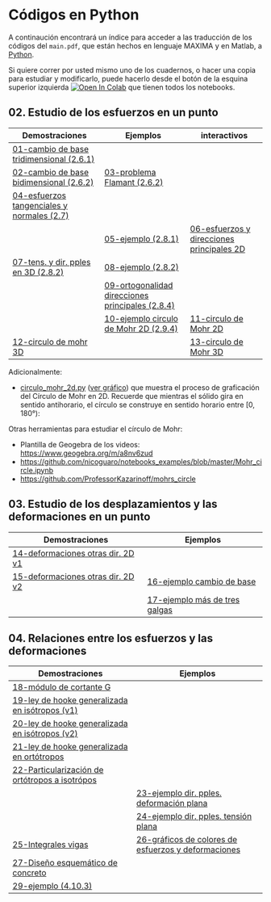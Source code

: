 # Códigos en Python

A continaución encontrará un índice para acceder a las traducción de los códigos del ```main.pdf```, que están hechos en lenguaje MAXIMA y en Matlab, a [Python](https://www.python.org/).

Si quiere correr por usted mismo uno de los cuadernos, o hacer una copia para estudiar y modificarlo, puede hacerlo desde el botón de la esquina superior izquierda <a href="https://colab.research.google.com/?hl=es" target="_parent"><img src="https://colab.research.google.com/assets/colab-badge.svg" alt="Open In Colab"/></a> que tienen todos los notebooks.



## 02. Estudio de los esfuerzos en un punto

| Demostraciones                                                               | Ejemplos                                                         | interactivos|
| ---                                                                          | ---                                                              | ---         |
| [01-cambio de base tridimensional (2.6.1)](01-(2_6_1)-cambio_base_tri.ipynb) |                                                                  |             |                                            
| [02-cambio de base bidimensional (2.6.2)](02-(2_6_2)-cambio_base_bi.ipynb)   | [03-problema Flamant (2.6.2)](03-(2_6_2)-problema_flamant.ipynb) |             |
| [04-esfuerzos tangenciales y normales (2.7)](04-(2_7)-tan_nor_plano.ipynb)   |                                                                  |             |
|                                                                              | [05-ejemplo (2.8.1)](05-(2_8_1)-ejemplo_1.ipynb)                 | [06-esfuerzos y direcciones principales 2D](06-esf_dir_pples_interactivo.ipynb)|
| [07-tens. y dir. pples en 3D (2.8.2)](07-(2_8_2)-tens_dir_princ_3d.ipynb)    | [08-ejemplo (2.8.2)](08-(2_8_2)-ejemplo_1.ipynb)                 |             |
|                                                                              | [09-ortogonalidad direcciones principales (2.8.4)](09-(2_8_4)_ortogonalidad_dir_pples.ipynb)|   |
|                                                                              | [10-ejemplo circulo de Mohr 2D (2.9.4)](10-(2_9_4)-ejemplo_circulo_mohr_2d.ipynb)| [11-circulo de Mohr 2D](11-circulo_mohr_2d_interactivo.ipynb)|
| [12-circulo de mohr 3D](12-(2_9_7)-circulo_mohr_3d.ipynb)                    |                                                                  | [13-circulo de Mohr 3D]()|

Adicionalmente: 
- [circulo_mohr_2d.py](https://github.com/jnramirezg/mecanica_de_solidos_un/blob/main/codigos/cap_02/circulo_mohr_2d.py) ([ver gráfico](https://github.com/jnramirezg/mecanica_de_solidos_un/blob/main/codigos/cap_02/mygif.gif)) que muestra el proceso de graficación del Círculo de Mohr en 2D. Recuerde que mientras el sólido gira en sentido antihorario, el círculo se construye en sentido horario entre [0, 180°):



Otras herramientas para estudiar el círculo de Mohr:
- Plantilla de Geogebra de los videos: <https://www.geogebra.org/m/a8nv6zud>
- <https://github.com/nicoguaro/notebooks_examples/blob/master/Mohr_circle.ipynb>
- <https://github.com/ProfessorKazarinoff/mohrs_circle>

## 03. Estudio de los desplazamientos y las deformaciones en un punto

| Demostraciones                                                     | Ejemplos                                                               |
| ---                                                                | ---                                                                    |
|[14-deformaciones otras dir. 2D v1](14-(3_4)-def_otras_dir(1).ipynb)|                                                                        |
|[15-deformaciones otras dir. 2D v2](15-(3_4)-def_otras_dir(2).ipynb)| [16-ejemplo cambio de base](16-(3_4_2)-ejemplo_cambio_base.ipynb)   |
|                                                                    | [17-ejemplo más de tres galgas](17-(3_4_3)_ejemplo_varias_galgas.ipynb)|

## 04. Relaciones entre los esfuerzos y las deformaciones

| Demostraciones                                                                     | Ejemplos                                                             	         |
| ---                                                                                | ---                                                                   	         |
|[18-módulo de cortante G](18-(4_3_2)-modulo_cortante.ipynb)                         |                                                                        	  	 |
|[19-ley de hooke generalizada en isótropos (v1)](19-(4_3_3)-ley_hooke_isotropos.ipynb)   |                     				                            		 	   |
|[20-ley de hooke generalizada en isótropos (v2)](20-(4_3_3)-alter-ley_hooke_isotropos.ipynb)   |                     				                            		 	   |
|[21-ley de hooke generalizada en ortótropos](21-(4_3_5)-ley_hooke_ortotropos.ipynb) |                                                                                     |
|[22-Particularización de ortótropos a isotrópos](22-de_ortotropos_a_isotropos.ipynb)|                                                                                     |
|	                                                                                 |[23-ejemplo dir. pples. deformación plana](23-(4_8_3)-ejemplo_DP.ipynb)              |
|	                                                                               |[24-ejemplo dir. pples. tensión plana](24-(4_8_3)-ejemplo_TP.ipynb)                  |
|[25-Integrales vigas](25-(4_9_4)_integrales.ipynb)	                                |[26-gráficos de colores de esfuerzos y deformaciones](26-(4_9_6)-graficos_viga.ipynb)|
|[27-Diseño esquemático de concreto](27-diseno_concreto_reforzado.ipynb)                      | |
|[29-ejemplo (4.10.3)]() ||

